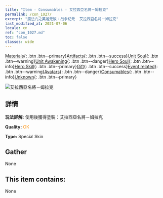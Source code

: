 ```yaml
---
title: "Item - Consumables - 艾拉西亞名將－姆拉克"
permalink: /con_1027/
excerpt: "魔法门之英雄无敌：战争纪元  艾拉西亞名將－姆拉克"
last_modified_at: 2021-07-06
locale: cn
ref: "con_1027.md"
toc: false
classes: wide
---
```

 [Materials](/ItemsCN/){: .btn .btn--primary}[Artifacts](/ItemsCN/Artifacts/){: .btn .btn--success}[Unit Soul](/ItemsCN/UnitSoul/){: .btn .btn--warning}[Unit Awakening](/ItemsCN/UnitAwakening/){: .btn .btn--danger}[Hero Soul](/ItemsCN/HeroSoul/){: .btn .btn--info}[Hero Skill](/ItemsCN/HeroSkill/){: .btn .btn--primary}[Gift](/ItemsCN/Gift/){: .btn .btn--success}[Event related](/ItemsCN/Events/){: .btn .btn--warning}[Avatars](/ItemsCN/Avatars/){: .btn .btn--danger}[Consumables](/ItemsCN/Consumables/){: .btn .btn--info}[Unknown](/ItemsCN/Unknown/){: .btn .btn--primary}

 ![艾拉西亞名將－姆拉克](/images/h/h_Mullich2.jpg)

## 詳情
 **玩法詳解:** 使用後獲得塗裝：艾拉西亞名將－姆拉克

 **Quality:** <span style="color: #FF8C00">OK</span>

 **Type:** Special Skin

## Gather

  None

## This item contains:

  None


